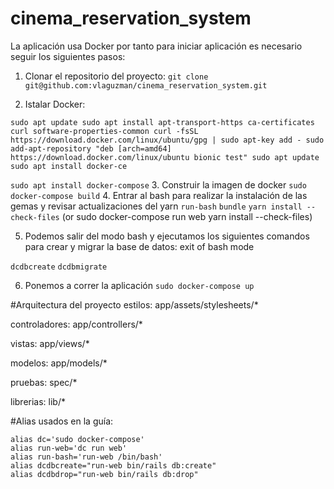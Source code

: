 # cinema_reservation_system
La aplicación usa Docker por tanto para iniciar aplicación es necesario seguir los siguientes pasos:

1. Clonar el repositorio del proyecto:
`git clone git@github.com:vlaguzman/cinema_reservation_system.git`

2. Istalar Docker:
```
sudo apt update sudo apt install apt-transport-https ca-certificates curl software-properties-common curl -fsSL https://download.docker.com/linux/ubuntu/gpg | sudo apt-key add - sudo add-apt-repository "deb [arch=amd64] https://download.docker.com/linux/ubuntu bionic test" sudo apt update sudo apt install docker-ce
```
`sudo apt install docker-compose`
3. Construir la imagen de docker
`sudo docker-compose build`
4. Entrar al bash para realizar la instalación de las gemas y revisar actualizaciones del yarn
`run-bash`
`bundle`
`yarn install --check-files` (or sudo docker-compose run web yarn install --check-files)

5. Podemos salir del modo bash y ejecutamos los siguientes comandos para crear y migrar la base de datos:
exit of bash mode 

`dcdbcreate`
`dcdbmigrate`

6. Ponemos a correr la aplicación
`sudo docker-compose up`

#Arquitectura del proyecto
estilos: app/assets/stylesheets/*

controladores: app/controllers/*

vistas: app/views/*

modelos: app/models/*

pruebas: spec/*

librerias: lib/*

#Alias usados en la guía: 
```
alias dc='sudo docker-compose'
alias run-web='dc run web'
alias run-bash='run-web /bin/bash'
alias dcdbcreate="run-web bin/rails db:create"
alias dcdbdrop="run-web bin/rails db:drop"

